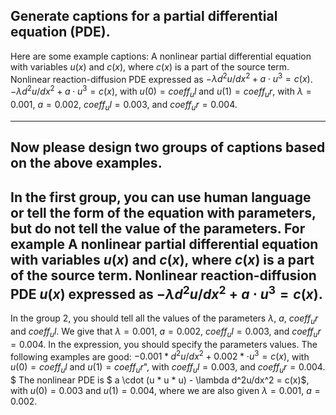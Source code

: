 Generate captions for a partial differential equation (PDE).
---
Here are some example captions:
A nonlinear partial differential equation with variables $u(x)$ and $c(x)$, where $c(x)$ is a part of the source term.
Nonlinear reaction-diffusion PDE expressed as $-\lambda d^2u/dx^2 + a \cdot u^3 = c(x)$.
$- \lambda d^2u/dx^2 + a \cdot u^3 = c(x)$, with $u(0) = coeff_ul$ and $u(1) = coeff_ur$, with $\lambda = 0.001$, $a = 0.002$, $coeff_ul = 0.003$, and $coeff_ur = 0.004$.

---
Now please design two groups of captions based on the above examples. 
---
In the first group, you can use human language or tell the form of the equation with parameters, but do not tell the value of the parameters. For example
A nonlinear partial differential equation with variables $u(x)$ and $c(x)$, where $c(x)$ is a part of the source term.
Nonlinear reaction-diffusion PDE $u(x)$ expressed as $-\lambda d^2u/dx^2 + a \cdot u^3 = c(x)$.
---
In the group 2, you should tell all the values of the parameters $\lambda$, $a$, $coeff_ur$ and $coeff_ul$. We give that $\lambda = 0.001$, $a = 0.002$, $coeff_ul = 0.003$, and $coeff_ur = 0.004$. In the expression, you should specify the parameters values. The following examples are good:
$- 0.001 * d^2u/dx^2 + 0.002 * \cdot u^3 = c(x)$, with $u(0) = coeff_ul$ and $u(1) = coeff_ur$", with $coeff_ul = 0.003$, and $coeff_ur = 0.004$.
$ The nonlinear PDE is $ a \cdot (u * u * u) - \lambda d^2u/dx^2 = c(x)$, with $u(0) = 0.003$ and $u(1) = 0.004$, where we are also given $\lambda = 0.001$, $a = 0.002$.
